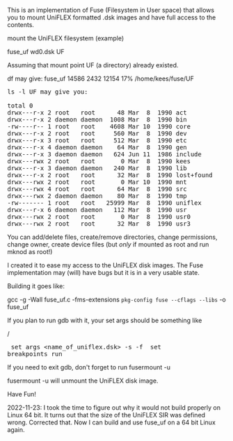 This is an implementation of Fuse (Filesystem in User space) that allows you
to mount UniFLEX formatted .dsk images and have full access to the contents.

mount the UniFLEX filesystem (example)

fuse_uf wd0.dsk UF

Assuming that mount point UF (a directory) already existed.

df may give:  fuse_uf   14586  2432  12154  17% /home/kees/fuse/UF
<pre>
ls -l UF may give you:

total 0
drwx---r-x 2 root   root      48 Mar  8  1990 act
drwx---r-x 2 daemon daemon  1008 Mar  8  1990 bin
-rw----r-- 1 root   root    4608 Mar 10  1990 core
drwx---r-x 2 root   root     560 Mar  8  1990 dev
drwx---r-x 3 root   root     512 Mar  8  1990 etc
drwx---r-x 4 daemon daemon    64 Mar  8  1990 gen
drwx---r-x 3 daemon daemon   624 Jun 11  1986 include
drwx---rwx 2 root   root       0 Mar  8  1990 kees
drwx---r-x 3 daemon daemon   240 Mar  8  1990 lib
drwx---r-x 2 root   root      32 Mar  8  1990 lost+found
drwx---rwx 2 root   root       0 Mar 10  1990 mnt
drwx---rwx 4 root   root      64 Mar  8  1990 src
drwx---rwx 2 daemon daemon    80 Mar  8  1990 tmp
-rw------- 1 root   root   25999 Mar  8  1990 uniflex
drwx---r-x 6 daemon daemon   112 Mar  8  1990 usr
drwx---rwx 2 root   root       0 Mar  8  1990 usr0
drwx---rwx 2 root   root      32 Mar  8  1990 usr3
</pre>

You can add/delete files, create/remove directories, change permissions, change owner,
create device files (but _only_ if mounted as root and run mknod as root!)

I created it to ease my access to the UniFLEX disk images. The Fuse implementation may (will) have bugs
but it is in a very usable state. 

Building  it goes like:

  gcc -g  -Wall fuse_uf.c -fms-extensions  `pkg-config fuse --cflags --libs` -o fuse_uf

If you plan to run gdb with it, your set args should be something like

/<pre>
set args <name_of_uniflex.dsk> -s -f <mountpoint>
set breakpoints
run
</pre> 

If you need to exit gdb, don't forget to run fusermount -u <mountpoint>

fusermount -u <mountpoint> will unmount the UniFLEX disk image.

Have Fun!

2022-11-23:
I took the time to figure out why it would not build properly on Linux 64 bit. It turns out that
the size of the UniFLEX SIR was defined wrong. Corrected that. Now I can build and use fuse_uf
on a 64 bit Linux again.


